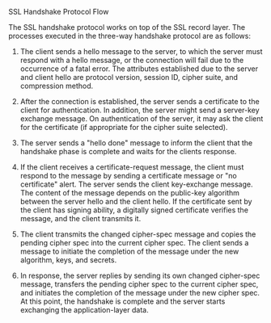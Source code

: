 SSL Handshake Protocol Flow

The SSL handshake protocol works on top of the SSL record layer. The processes executed in the
three-way handshake protocol are as follows:


1. The client sends a hello message to the server, to which the server must respond with a
hello message, or the connection will fail due to the occurrence of a fatal error. The
attributes established due to the server and client hello are protocol version, session ID,
cipher suite, and compression method.


2. After the connection is established, the server sends a certificate to the client for
authentication. In addition, the server might send a server-key exchange message. On
authentication of the server, it may ask the client for the certificate (if appropriate for the
cipher suite selected).


3. The server sends a "hello done" message to inform the client that the handshake phase
is complete and waits for the clients response.


4. If the client receives a certificate-request message, the client must respond to the
message by sending a certificate message or "no certificate" alert. The server sends the
client key-exchange message. The content of the message depends on the public-key
algorithm between the server hello and the client hello. If the certificate sent by the client
has signing ability, a digitally signed certificate verifies the message, and the client
transmits it.


5. The client transmits the changed cipher-spec message and copies the pending cipher spec
into the current cipher spec. The client sends a message to initiate the completion of the
message under the new algorithm, keys, and secrets.


6. In response, the server replies by sending its own changed cipher-spec message, transfers
the pending cipher spec to the current cipher spec, and initiates the completion of the
message under the new cipher spec. At this point, the handshake is complete and the
server starts exchanging the application-layer data.